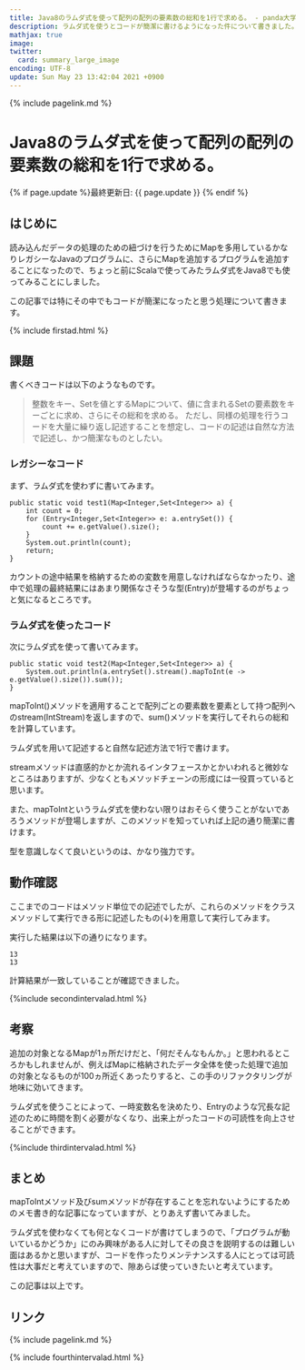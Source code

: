 ```yaml
---
title: Java8のラムダ式を使って配列の配列の要素数の総和を1行で求める。 - panda大学習帳外伝
description: ラムダ式を使うとコードが簡潔に書けるようになった件について書きました。
mathjax: true
image: 
twitter: 
  card: summary_large_image
encoding: UTF-8
update: Sun May 23 13:42:04 2021 +0900
---
```

{% include pagelink.md %}
# Java8のラムダ式を使って配列の配列の要素数の総和を1行で求める。
{% if page.update %}最終更新日: {{ page.update }} {% endif %}
## はじめに
読み込んだデータの処理のための紐づけを行うためにMapを多用しているかなりレガシーなJavaのプログラムに、さらにMapを追加するプログラムを追加することになったので、ちょっと前にScalaで使ってみたラムダ式をJava8でも使ってみることにしました。

この記事では特にその中でもコードが簡潔になったと思う処理について書きます。

{% include firstad.html %}
## 課題
書くべきコードは以下のようなものです。

> 整数をキー、Setを値とするMapについて、値に含まれるSetの要素数をキーごとに求め、さらにその総和を求める。
> ただし、同様の処理を行うコードを大量に繰り返し記述することを想定し、コードの記述は自然な方法で記述し、かつ簡潔なものとしたい。

### レガシーなコード
まず、ラムダ式を使わずに書いてみます。
```
public static void test1(Map<Integer,Set<Integer>> a) {
	int count = 0;
	for (Entry<Integer,Set<Integer>> e: a.entrySet()) {
		count += e.getValue().size();
	}
	System.out.println(count);
	return;		
}
```
カウントの途中結果を格納するための変数を用意しなければならなかったり、途中で処理の最終結果にはあまり関係なさそうな型(Entry)が登場するのがちょっと気になるところです。
### ラムダ式を使ったコード
次にラムダ式を使って書いてみます。
```
public static void test2(Map<Integer,Set<Integer>> a) {
	System.out.println(a.entrySet().stream().mapToInt(e -> e.getValue().size()).sum());
}
```
mapToInt()メソッドを適用することで配列ごとの要素数を要素として持つ配列へのstream(IntStream)を返しますので、sum()メソッドを実行してそれらの総和を計算しています。

ラムダ式を用いて記述すると自然な記述方法で1行で書けます。

streamメソッドは直感的かとか流れるインタフェースかとかいわれると微妙なところはありますが、少なくともメソッドチェーンの形成には一役買っていると思います。

また、mapToIntというラムダ式を使わない限りはおそらく使うことがないであろうメソッドが登場しますが、このメソッドを知っていれば上記の通り簡潔に書けます。

型を意識しなくて良いというのは、かなり強力です。
## 動作確認
ここまでのコードはメソッド単位での記述でしたが、これらのメソッドをクラスメソッドして実行できる形に記述したもの(↓)を用意して実行してみます。

<script src="https://gist.github.com/pandanote-info/937d799a64e7a2efd125e0b815f15968.js"></script>

実行した結果は以下の通りになります。

```
13
13
```

計算結果が一致していることが確認できました。

{%include secondintervalad.html %}
## 考察
追加の対象となるMapが1ヵ所だけだと、「何だそんなもんか。」と思われるところかもしれませんが、例えばMapに格納されたデータ全体を使った処理で追加の対象となるものが100ヵ所近くあったりすると、この手のリファクタリングが地味に効いてきます。

ラムダ式を使うことによって、一時変数名を決めたり、Entryのような冗長な記述のために時間を割く必要がなくなり、出来上がったコードの可読性を向上させることができます。

{%include thirdintervalad.html %}
## まとめ
mapToIntメソッド及びsumメソッドが存在することを忘れないようにするためのメモ書き的な記事になっていますが、とりあえず書いてみました。

ラムダ式を使わなくても何となくコードが書けてしまうので、「プログラムが動いているかどうか」にのみ興味がある人に対してその良さを説明するのは難しい面はあるかと思いますが、コードを作ったりメンテナンスする人にとっては可読性は大事だと考えていますので、隙あらば使っていきたいと考えています。

この記事は以上です。
## リンク
{% include pagelink.md %}

{% include fourthintervalad.html %}
